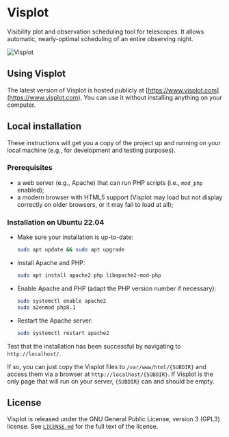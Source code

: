 # Visplot
Visibility plot and observation scheduling tool for telescopes. It allows automatic, nearly-optimal scheduling of an entire observing night.

![Visplot](https://raw.githubusercontent.com/egafton/visplot/master/img/snapshot.png "Snapshot of Visplot")

## Using Visplot
The latest version of Visplot is hosted publicly at [https://www.visplot.com](https://www.visplot.com). You can use it without installing anything on your computer.

## Local installation
These instructions will get you a copy of the project up and running on your local machine (e.g., for development and testing purposes).

### Prerequisites

* a web server (e.g., Apache) that can run PHP scripts (i.e., `mod_php` enabled);
* a modern browser with HTML5 support (Visplot may load but not display correctly on older browsers, or it may fail to load at all);

### Installation on Ubuntu 22.04

* Make sure your installation is up-to-date:

  ```bash
  sudo apt update && sudo apt upgrade
  ```

* Install Apache and PHP:

  ```bash
  sudo apt install apache2 php libapache2-mod-php
  ```

* Enable Apache and PHP (adapt the PHP version number if necessary):

  ```bash
  sudo systemctl enable apache2
  sudo a2enmod php8.1
  ```

* Restart the Apache server:

  ```bash
  sudo systemctl restart apache2
  ```

Test that the installation has been successful by navigating to `http://localhost/`.

If so, you can just copy the Visplot files to `/var/www/html/{SUBDIR}` and
access them via a browser at `http://localhost/{SUBDIR}`. If Visplot is the
only page that will run on your server, `{SUBDIR}` can and should be empty.

## License

Visplot is released under the GNU General Public License, version 3 (GPL3) license. See [`LICENSE.md`](LICENSE.md) for the full text of the license.
